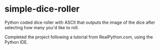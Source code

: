 # simple-dice-roller
Python coded dice roller with ASCII that outputs the image of the dice after selecting how many you'd like to roll.

Completed the project following a tutorial from RealPython.com, using the Python IDE.
